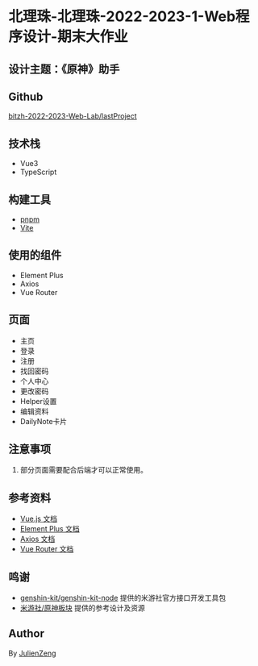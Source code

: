 # 北理珠-北理珠-2022-2023-1-Web程序设计-期末大作业

## 设计主题：《原神》助手

## Github
[bitzh-2022-2023-Web-Lab/lastProject](https://github.com/bitzh-2022-2023-Web-Lab/lastProject)

## 技术栈
- Vue3
- TypeScript

## 构建工具
- [pnpm](https://www.pnpm.cn/)
- [Vite](https://vitejs.cn/)

## 使用的组件
- Element Plus
- Axios
- Vue Router

## 页面
- 主页
- 登录
- 注册
- 找回密码
- 个人中心
- 更改密码
- Helper设置
- 编辑资料
- DailyNote卡片

## 注意事项
1. 部分页面需要配合后端才可以正常使用。

## 参考资料
- [Vue.js 文档](https://cn.vuejs.org/)
- [Element Plus 文档](https://element-plus.gitee.io/zh-CN/)
- [Axios 文档](https://www.axios-http.cn/)
- [Vue Router 文档](https://router.vuejs.org/zh/)

## 鸣谢
- [genshin-kit/genshin-kit-node](https://github.com/genshin-kit/genshin-kit-node) 提供的米游社官方接口开发工具包
- [米游社/原神板块](https://www.miyoushe.com/ys/) 提供的参考设计及资源

## Author
By [JulienZeng](https://github.com/JulienZeng)